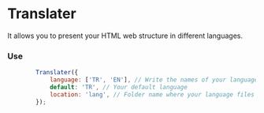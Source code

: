 # Translater
It allows you to present your HTML web structure in different languages.

### Use
```javascript
        Translater({
            language: ['TR', 'EN'], // Write the names of your language files, remember don't write the file extension, just type the file name
            default: 'TR', // Your default language
            location: 'lang', // Folder name where your language files are located
        });
```
